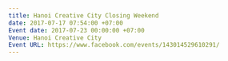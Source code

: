 ```yaml
---
title: Hanoi Creative City Closing Weekend
date: 2017-07-17 07:54:00 +07:00
Event date: 2017-07-23 00:00:00 +07:00
Venue: Hanoi Creative City
Event URL: https://www.facebook.com/events/143014529610291/
---
```


